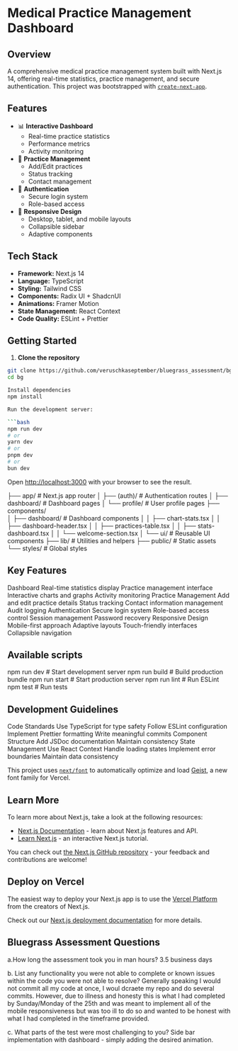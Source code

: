 # Medical Practice Management Dashboard

## Overview

A comprehensive medical practice management system built with Next.js 14, offering real-time statistics, practice management, and secure authentication. This project was bootstrapped with [`create-next-app`](https://nextjs.org/docs/app/api-reference/create-next-app).

## Features

- 📊 **Interactive Dashboard**
  - Real-time practice statistics
  - Performance metrics
  - Activity monitoring
- 👥 **Practice Management**
  - Add/Edit practices
  - Status tracking
  - Contact management
- 🔐 **Authentication**
  - Secure login system
  - Role-based access
- 📱 **Responsive Design**
  - Desktop, tablet, and mobile layouts
  - Collapsible sidebar
  - Adaptive components

## Tech Stack

- **Framework:** Next.js 14
- **Language:** TypeScript
- **Styling:** Tailwind CSS
- **Components:** Radix UI + ShadcnUI
- **Animations:** Framer Motion
- **State Management:** React Context
- **Code Quality:** ESLint + Prettier

## Getting Started

1. **Clone the repository**

````bash
git clone https://github.com/veruschkaseptember/bluegrass_assessment/bg.git
cd bg

Install dependencies
npm install

Run the development server:

```bash
npm run dev
# or
yarn dev
# or
pnpm dev
# or
bun dev
````

Open [http://localhost:3000](http://localhost:3000) with your browser to see the result.

├── app/ # Next.js app router
│ ├── (auth)/ # Authentication routes
│ ├── dashboard/ # Dashboard pages
│ └── profile/ # User profile pages
├── components/  
│ ├── dashboard/ # Dashboard components
│ │ ├── chart-stats.tsx
│ │ ├── dashboard-header.tsx
│ │ ├── practices-table.tsx
│ │ ├── stats-dashboard.tsx
│ │ └── welcome-section.tsx
│ └── ui/ # Reusable UI components
├── lib/ # Utilities and helpers
├── public/ # Static assets
└── styles/ # Global styles

## Key Features

Dashboard
Real-time statistics display
Practice management interface
Interactive charts and graphs
Activity monitoring
Practice Management
Add and edit practice details
Status tracking
Contact information management
Audit logging
Authentication
Secure login system
Role-based access control
Session management
Password recovery
Responsive Design
Mobile-first approach
Adaptive layouts
Touch-friendly interfaces
Collapsible navigation

## Available scripts

npm run dev # Start development server
npm run build # Build production bundle
npm run start # Start production server
npm run lint # Run ESLint
npm test # Run tests

## Development Guidelines

Code Standards
Use TypeScript for type safety
Follow ESLint configuration
Implement Prettier formatting
Write meaningful commits
Component Structure
Add JSDoc documentation
Maintain consistency
State Management
Use React Context
Handle loading states
Implement error boundaries
Maintain data consistency

This project uses [`next/font`](https://nextjs.org/docs/app/building-your-application/optimizing/fonts) to automatically optimize and load [Geist](https://vercel.com/font), a new font family for Vercel.

## Learn More

To learn more about Next.js, take a look at the following resources:

- [Next.js Documentation](https://nextjs.org/docs) - learn about Next.js features and API.
- [Learn Next.js](https://nextjs.org/learn) - an interactive Next.js tutorial.

You can check out [the Next.js GitHub repository](https://github.com/vercel/next.js) - your feedback and contributions are welcome!

## Deploy on Vercel

The easiest way to deploy your Next.js app is to use the [Vercel Platform](https://vercel.com/new?utm_medium=default-template&filter=next.js&utm_source=create-next-app&utm_campaign=create-next-app-readme) from the creators of Next.js.

Check out our [Next.js deployment documentation](https://nextjs.org/docs/app/building-your-application/deploying) for more details.

## Bluegrass Assessment Questions

a.How long the assessment took you in man hours?
3.5 business days

b. List any functionality you were not able to complete or known issues within the code you were not able
to resolve?
Generally speaking I would not commit all my code at once, I woul dcraete my repo and do several commits.
However, due to illness and honesty this is what I had completed by Sunday/Monday of the 25th and was meant to implement all of the mobile responsiveness but
was too ill to do so and wanted to be honest with what I had completed in the timeframe provided.

c. What parts of the test were most challenging to you?
Side bar implementation with dashboard - simply adding the desired animation.
